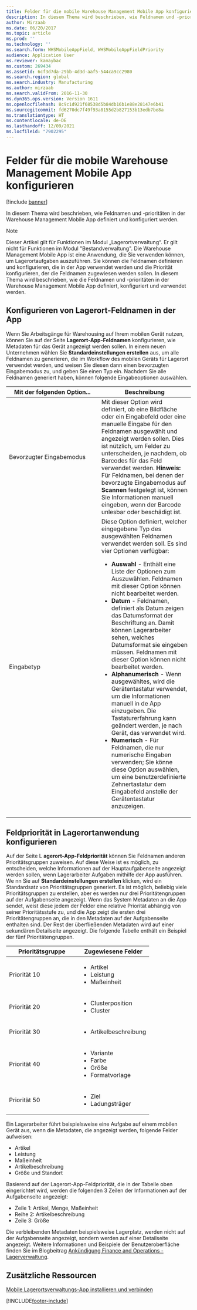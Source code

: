 ```yaml
---
title: Felder für die mobile Warehouse Management Mobile App konfigurieren
description: In diesem Thema wird beschrieben, wie Feldnamen und -prioritäten in der Warehouse Management Mobile App definiert und konfiguriert werden.
author: Mirzaab
ms.date: 06/20/2017
ms.topic: article
ms.prod: ''
ms.technology: ''
ms.search.form: WHSMobileAppField, WHSMobileAppFieldPriority
audience: Application User
ms.reviewer: kamaybac
ms.custom: 269434
ms.assetid: 6cf3d7da-29bb-4d3d-aaf5-544ca9cc2980
ms.search.region: global
ms.search.industry: Manufacturing
ms.author: mirzaab
ms.search.validFrom: 2016-11-30
ms.dyn365.ops.version: Version 1611
ms.openlocfilehash: 8c9c1d921f68538d5b84db16b1e88e28147e6b41
ms.sourcegitcommit: fd6270dc7f49f93a8155d2b827153b13edb7be8a
ms.translationtype: HT
ms.contentlocale: de-DE
ms.lasthandoff: 12/09/2021
ms.locfileid: "7902295"
---
```

# <a name="configure-fields-for-the-warehouse-management-mobile-app"></a>Felder für die mobile Warehouse Management Mobile App konfigurieren

[!include [banner](../includes/banner.md)]

In diesem Thema wird beschrieben, wie Feldnamen und -prioritäten in der Warehouse Management Mobile App definiert und konfiguriert werden.

> [!NOTE]
> Dieser Artikel gilt für Funktionen im Modul „Lagerortverwaltung“. Er gilt nicht für Funktionen im Modul "Bestandverwaltung". Die Warehouse Management Mobile App ist eine Anwendung, die Sie verwenden können, um Lagerortaufgaben auszuführen. Sie können die Feldnamen definieren und konfigurieren, die in der App verwendet werden und die Priorität konfigurieren, der die Feldnamen zugewiesen werden sollen. In diesem Thema wird beschrieben, wie die Feldnamen und -prioritäten in der Warehouse Management Mobile App definiert, konfiguriert und verwendet werden.

## <a name="configure-warehouse-app-field-names"></a>Konfigurieren von Lagerort-Feldnamen in der App

Wenn Sie Arbeitsgänge für Warehousing auf Ihrem mobilen Gerät nutzen, können Sie auf der Seite **Lagerort-App-Feldnamen** konfigurieren, wie Metadaten für das Gerät angezeigt werden sollen. In einem neuen Unternehmen wählen Sie **Standardeinstellungen erstellen** aus, um alle Feldnamen zu generieren, die im Workflow des mobilen Geräts für Lagerort verwendet werden, und weisen Sie diesen dann einen bevorzugten Eingabemodus zu, und geben Sie einen Typ ein. Nachdem Sie alle Feldnamen generiert haben, können folgende Eingabeoptionen auswählen.

<table>
<colgroup>
<col width="50%" />
<col width="50%" />
</colgroup>
<thead>
<tr class="header">
<th>Mit der folgenden Option...</th>
<th>Beschreibung</th>
</tr>
</thead>
<tbody>
<tr class="odd">
<td>Bevorzugter Eingabemodus</td>
<td>Mit dieser Option wird definiert, ob eine Bildfläche oder ein Eingabefeld oder eine manuelle Eingabe für den Feldnamen ausgewählt und angezeigt werden sollen. Dies ist nützlich, um Felder zu unterscheiden, je nachdem, ob Barcodes für das Feld verwendet werden. <strong>Hinweis:</strong> Für Feldnamen, bei denen der bevorzugte Eingabemodus auf <strong>Scannen</strong> festgelegt ist, können Sie Informationen manuell eingeben, wenn der Barcode unlesbar oder beschädigt ist.</td>
</tr>
<tr class="even">
<td>Eingabetyp</td>
<td>Diese Option definiert, welcher eingegebene Typ des ausgewählten Feldnamen verwendet werden soll. Es sind vier Optionen verfügbar:
<ul>
<li><strong>Auswahl</strong> - Enthält eine Liste der Optionen zum Auszuwählen. Feldnamen mit dieser Option können nicht bearbeitet werden.</li>
<li><strong>Datum</strong> - Feldnamen, definiert als Datum zeigen das Datumsformat der Beschriftung an. Damit können Lagerarbeiter sehen, welches Datumsformat sie eingeben müssen. Feldnamen mit dieser Option können nicht bearbeitet werden.</li>
<li><strong>Alphanumerisch</strong> - Wenn ausgewähltes, wird die Gerätentastatur verwendet, um die Informationen manuell in de App einzugeben. Die Tastaturerfahrung kann geändert werden, je nach Gerät, das verwendet wird.</li>
<li><strong>Numerisch</strong> - Für Feldnamen, die nur numerische Eingaben verwenden; Sie könne diese Option auswählen, um eine benutzerdefinierte Zehnertastatur dem Eingabefeld anstelle der Gerätentastatur anzuzeigen.</li>
</ul></td>
</tr>
</tbody>
</table>

## <a name="configure-warehouse-app-field-priority"></a>Feldpriorität in Lagerortanwendung konfigurieren

Auf der Seite L **agerort-App-Feldpriorität** können Sie Feldnamen anderen Prioritätsgruppen zuweisen. Auf diese Weise ist es möglich, zu entscheiden, welche Informationen auf der Hauptaufgabenseite angezeigt werden sollen, wenn Lagerarbeiter Aufgaben mithilfe der App ausführen. We nn Sie auf **Standardeinstellungen erstellen** klicken, wird ein Standardsatz von Prioritätsgruppen generiert. Es ist möglich, beliebig viele Prioritätsgruppen zu erstellen, aber es werden nur drei Prioritätengruppen auf der Aufgabenseite angezeigt. Wenn das System Metadaten an die App sendet, weist diese jedem der Felder eine relative Priorität abhängig von seiner Prioritätsstufe zu, und die App zeigt die ersten drei Prioritätengruppen an, die in den Metadaten auf der Aufgabenseite enthalten sind. Der Rest der überfließenden Metadaten wird auf einer sekundären Detailseite angezeigt. Die folgende Tabelle enthält ein Beispiel der fünf Prioritätengruppen.

<table>
<colgroup>
<col width="50%" />
<col width="50%" />
</colgroup>
<thead>
<tr class="header">
<th>Prioritätsgruppe</th>
<th>Zugewiesene Felder</th>
</tr>
</thead>
<tbody>
<tr class="odd">
<td> Priorität 10</td>
<td><ul>
<li>Artikel</li>
<li>Leistung</li>
<li>Maßeinheit</li>
</ul></td>
</tr>
<tr class="even">
<td> Priorität 20</td>
<td><ul>
<li>Clusterposition</li>
<li>Cluster</li>
</ul></td>
</tr>
<tr class="odd">
<td> Priorität 30</td>
<td><ul>
<li>Artikelbeschreibung</li>
</ul></td>
</tr>
<tr class="even">
<td> Priorität 40</td>
<td><ul>
<li>Variante</li>
<li>Farbe</li>
<li>Größe</li>
<li>Formatvorlage</li>
</ul></td>
</tr>
<tr class="odd">
<td> Priorität 50</td>
<td><ul>
<li>Ziel</li>
<li>Ladungsträger</li>
</ul></td>
</tr>
</tbody>
</table>

Ein Lagerarbeiter führt beispielsweise eine Aufgabe auf einem mobilen Gerät aus, wenn die Metadaten, die angezeigt werden, folgende Felder aufweisen:

-   Artikel
-   Leistung
-   Maßeinheit
-   Artikelbeschreibung
-   Größe und Standort

Basierend auf der Lagerort-App-Feldpriorität, die in der Tabelle oben eingerichtet wird, werden die folgenden 3 Zeilen der Informationen auf der Aufgabenseite angezeigt:

-   Zeile 1: Artikel, Menge, Maßeinheit
-   Reihe 2: Artikelbeschreibung
-   Zeile 3: Größe

Die verbleibenden Metadaten beispielsweise Lagerplatz, werden nicht auf der Aufgabenseite angezeigt, sondern werden auf einer Detailseite angezeigt. Weitere Informationen und Beispiele der Benutzeroberfläche finden Sie im Blogbeitrag [Ankündigung Finance and Operations - Lagerverwaltung](https://blogs.msdn.microsoft.com/dynamicsaxscm/2017/01/20/announcing-dynamics-365-for-operations-warehousing/).

## <a name="additional-resources"></a>Zusätzliche Ressourcen

[Mobile Lagerortsverwaltungs-App installieren und verbinden](../warehousing/install-configure-warehouse-management-app.md)


[!INCLUDE[footer-include](../../includes/footer-banner.md)]